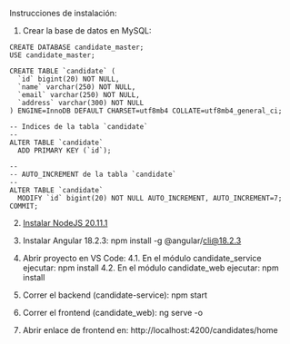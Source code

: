 Instrucciones de instalación:

1. Crear la base de datos en MySQL:

```
CREATE DATABASE candidate_master;
USE candidate_master;

CREATE TABLE `candidate` (
  `id` bigint(20) NOT NULL,
  `name` varchar(250) NOT NULL,
  `email` varchar(250) NOT NULL,
  `address` varchar(300) NOT NULL
) ENGINE=InnoDB DEFAULT CHARSET=utf8mb4 COLLATE=utf8mb4_general_ci;

-- Indices de la tabla `candidate`
--
ALTER TABLE `candidate`
  ADD PRIMARY KEY (`id`);

--
-- AUTO_INCREMENT de la tabla `candidate`
--
ALTER TABLE `candidate`
  MODIFY `id` bigint(20) NOT NULL AUTO_INCREMENT, AUTO_INCREMENT=7;
COMMIT;

```


2. [Instalar NodeJS 20.11.1](https://nodejs.org/es/blog/release/v20.11.1)
3. Instalar Angular 18.2.3: npm install -g @angular/cli@18.2.3

4. Abrir proyecto en VS Code:
   4.1. En el módulo candidate_service ejecutar: npm install
   4.2. En el módulo candidate_web ejecutar: npm install

5. Correr el backend (candidate-service): npm start
6. Correr el frontend (candidate_web): ng serve -o
7. Abrir enlace de frontend en: http://localhost:4200/candidates/home
